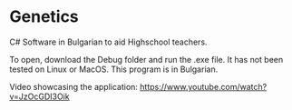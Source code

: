 # Genetics
C# Software in Bulgarian to aid Highschool teachers.

To open, download the Debug folder and run the .exe file. It has not been tested on Linux or MacOS.
This program is in Bulgarian.

Video showcasing the application:
https://www.youtube.com/watch?v=JzOcGDI3Oik
